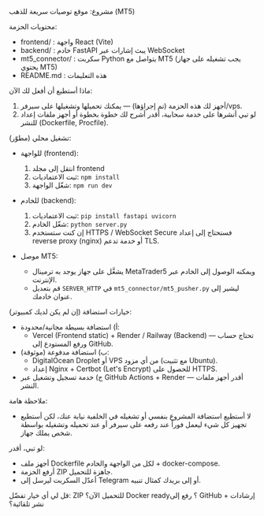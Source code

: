 مشروع: موقع توصيات سريعة للذهب (MT5)

محتويات الحزمة:
- frontend/ : واجهة React (Vite)
- backend/  : خادم FastAPI يبث إشارات عبر WebSocket
- mt5_connector/ : سكربت Python يتواصل مع MT5 (يجب تشغيله على جهاز يحتوي MT5)
- README.md : هذه التعليمات

ماذا أستطيع أن أفعل لك الآن:
1) أجهز لك هذه الحزمة (تم إجراؤها) — يمكنك تحميلها وتشغيلها على سيرفر/vps.
2) لو تبي أنشرها على خدمة سحابية، أقدر أشرح لك خطوة بخطوة أو أجهز ملفات إعداد للنشر (Dockerfile, Procfile).

تشغيل محلي (مطوّر):
- للواجهة (frontend):
  1. انتقل إلى مجلد frontend
  2. ثبت الاعتماديات: `npm install`
  3. شغّل الواجهة: `npm run dev`

- للخادم (backend):
  1. ثبت الاعتماديات: `pip install fastapi uvicorn`
  2. شغّل الخادم: `python server.py`
  3. إن كنت ستستخدم HTTPS / WebSocket Secure فستحتاج إلى إعداد reverse proxy (nginx) أو خدمة تدعم TLS.

- موصل MT5:
  - يشغَّل على جهاز يوجد به ترمينال MetaTrader5 ويمكنه الوصول إلى الخادم عبر الإنترنت.
  - قم بتعديل `SERVER_HTTP` في `mt5_connector/mt5_pusher.py` ليشير إلى عنوان خادمك.

خيارات استضافة (إن لم يكن لديك كمبيوتر):
- أ) استضافة بسيطة مجانية/محدودة:
  - Vercel (Frontend static) + Render / Railway (Backend) — تحتاج حساب ورفع المستودع إلى GitHub.
- ب) استضافة مدفوعة (موثوقة):
  - DigitalOcean Droplet أو VPS من أي مزود (مع تثبيت Ubuntu).
  - إعداد Nginx + Certbot (Let's Encrypt) للحصول على HTTPS.
- ج) خدمة تسجيل وتشغيل عبر GitHub Actions + Render — أقدر أجهز ملفات النشر.

ملاحظة هامة:
- لا أستطيع استضافة المشروع بنفسي أو تشغيله في الخلفية نيابة عنك، لكن أستطيع تجهيز كل شيء ليعمل فوراً عند رفعه على سيرفر أو عند تحميله وتشغيله بواسطة شخص يملك جهاز.

لو تبي، أقدر:
- أجهز ملف Dockerfile لكل من الواجهة والخادم + docker-compose.
- أرفع الحزمة ZIP جاهزة للتحميل.
- أعدّل السكربت ليرسل إلى Telegram أو إلى بريدك كمثال تنبيه.

قل لي أي خيار تفضّل: ZIP للتحميل الآن؟ Docker ready؟ رفع إلى GitHub + إرشادات نشر تلقائية؟    